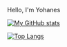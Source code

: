 Hello, I'm Yohanes

[![My GitHub stats](https://github-readme-stats.vercel.app/api?username=Y0h4n3s&count_private=true&show_icons=true)](https://github.com/Y0h4n3s/github-readme-stats)

[![Top Langs](https://github-readme-stats.vercel.app/api/top-langs/?username=Y0h4n3s&show_icons=true&hide=css,html,scss,pgsql)](https://github.com/Y0h4n3s/github-readme-stats)
